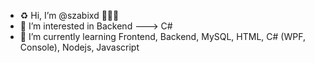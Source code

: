 - ♻ Hi, I’m @szabixd 🐱‍👤💥
- 👀 I’m interested in Backend ---> C#
- 🌱 I’m currently learning Frontend, Backend, MySQL, HTML, C# (WPF, Console), Nodejs, Javascript
